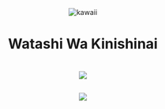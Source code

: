 
<div align='center'>
 <img src='https://i.pinimg.com/736x/ee/c9/3c/eec93cfc983e66cd1e15e691ad93d967.jpg' alt='kawaii'>
<br>
  <h1>Watashi Wa Kinishinai<h1>

<p align="center"><a href="https://github.com/thegilang"><img src="https://github-readme-stats.vercel.app/api?username=geneather&show_icons=true&theme=tokyonight"></a></p>
<p align="center"><a href="https://github.com/tchinandeyobaka"><img src="https://github-readme-stats.vercel.app/api/top-langs/?username=geneather&theme=tokyonight&layout=compact"></a></p>
<!---
thegilang/t is a ✨ special ✨ repository because its `README.md` (this file) appears on your GitHub profile.
You can click the Preview link to take a look at your changes.
--->
</div>

   
